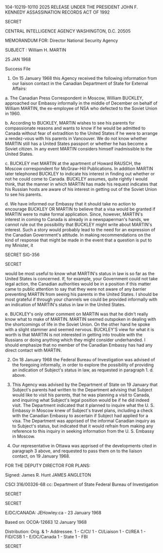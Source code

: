 104-10219-10110	 2025 RELEASE UNDER THE PRESIDENT JOHN F. KENNEDY ASSASSINATION RECORDS ACT OF 1992

SECRET

CENTRAL INTELLIGENCE AGENCY
WASHINGTON, D.C. 20505

MEMORANDUM FOR: Director
National Security Agency

SUBJECT : William H. MARTIN

25 JAN 1968

Success
File

1. On 15 January 1968 this Agency received the
following information from our liaison contact in the
Canadian Department of State for External Affairs:

a. The Canadian Press Correspondent in Moscow,
William BUCKLEY, approached our Embassy informally in the
middle of December on behalf of William MARTIN, the
ex-employee of NSA who defected to the Soviet Union in 1960.

b. According to BUCKLEY, MARTIN wishes to see his
parents for compassionate reasons and wants to know if he
would be admitted to Canada without fear of extradition to
the United States if he were to arrange a rendez-vous with
his parents in Vancouver. We do not know whether MARTIN
still has a United States passport or whether he has become
a Soviet citizen. In any event MARTIN considers himself
inadmissible to the United States.

c. BUCKLEY met MARTIN at the apartment of
Howard RAUSCH, the Moscow correspondent for McGraw-Hill
Publications. In addition MARTIN later telephoned BUCKLEY
to indicate his interest in finding out whether or not he
could come to Canada. BUCKLEY assumes, quite rightly I
would think, that the manner in which MARTIN has made his
request indicates that his Russian hosts are aware of his
interest in getting out of the Soviet Union to see his parents.

d. We have informed our Embassy that it should
take no action to encourage BUCKLEY OR MARTIN to believe that
a visa would be granted if MARTIN were to make formal
application. Since, however, MARTIN's interest in coming to
Canada is already in a newspaperman's hands, we cannot rule
out the possibility that BUCKLEY might write about MARTIN's
interest. Such a story would probably lead to the need for
an expression of the Canadian Government's attitude. In
making recommendations on the kind of response that might be
made in the event that a question is put to my Minister, it

SECRET		SIG-356

SECRET

would be most useful to know what MARTIN's status in law is
so far as the United States is concerned. If, for example,
your Government could not take legal action, the Canadian
authorities would be in a position if this matter came to
public attention to say that they were not aware of any
barrier preventing MARTIN from seeing his parents in the United
States. I should be most grateful if through your channels
we could be provided informally with an indication of
MARTIN's status in law in the United States.

e. BUCKLEY's only other comment on MARTIN was that
he didn't really know what to make of MARTIN. MARTIN
seemed outspoken in dealing with the shortcomings of life
in the Soviet Union. On the other hand he spoke with a
slight stammer and seemed nervous. BUCKLEY'S view for what
it is worth is that MARTIN is not interested in getting into
trouble with the Russians or doing anything which they might
consider underhanded. I should emphasize that no member of
the Canadian Embassy has had any direct contact with MARTIN.

2. On 18 January 1968 the Federal Bureau of Investigation
was advised of the foregoing informally, in order to explore
the possibility of providing an indication of Subject's
status in law, as requested in paragraph 1. d. above.

3. This Agency was advised by the Department of State
on 19 January that Subject's parents had written to the
Department advising that Subject would like to visit his
parents, that he was planning a visit to Canada, and
inquiring what Subject's legal position would be if he did
indeed visit. The Department indicated that it planned to
inquire what the U. S. Embassy in Moscow knew of Subject's
travel plans, including a check with the Canadian Embassy to
ascertain if Subject had applied for a visa. The Department
was apprised of the informal Canadian inquiry as to Subject's
status, but indicated that it would refrain from making any
reference to this inquiry in seeking information from the
U. S. Embassy in Moscow.

4. Our representative in Ottawa was apprised of the
developments cited in paragraph 3 above, and requested to
pass them on to the liaison contact, on 19 January 1968.

FOR THE DEPUTY DIRECTOR FOR PLANS:

Signed: James R. Hunt
JAMES ANGLETON

CSCI 316/00326-68
cc: Department of State
Federal Bureau of Investigation

SECRET

SECRET

E/DC/CANADA: JEHowley:ca - 23 January 1968

Based on: OCOA-12663 12 January 1968

Distribution:
Orig. & 1- Addressee.
1 - C/CI/
1 - CI/Liaison
1 - CI/REA
1 - FID/CSB
1 - E/DC/Canada
1 - State
1 - FBI

SECRET
